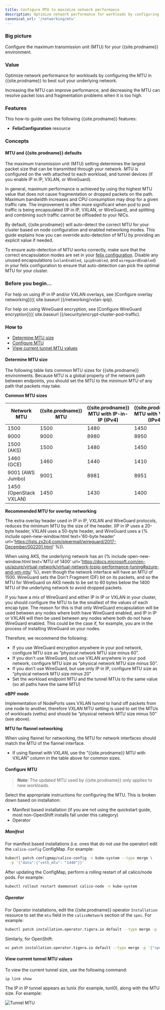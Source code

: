 ```yaml
---
title: Configure MTU to maximize network performance
description: Optimize network performance for workloads by configuring the MTU in Calico to best suit your underlying network.
canonical_url: '/networking/mtu'
---
```


### Big picture

Configure the maximum transmission unit (MTU) for your {{site.prodname}} environment.

### Value

Optimize network performance for workloads by configuring the MTU in {{site.prodname}} to best suit your underlying network.

Increasing the MTU can improve performance, and decreasing the MTU can resolve packet loss and fragmentation problems when it is too high.

### Features

This how-to guide uses the following {{site.prodname}} features:

- **FelixConfiguration** resource

### Concepts

#### MTU and {{site.prodname}} defaults

The maximum transmission unit (MTU) setting determines the largest packet size that can be transmitted through your network. MTU is configured on the veth attached to each workload, and tunnel devices (if you enable IP in IP, VXLAN, or WireGuard).

In general, maximum performance is achieved by using the highest MTU value that does not cause fragmentation or dropped packets on the path. Maximum bandwidth increases and CPU consumption may drop for a given traffic rate.  The improvement is often more significant when pod to pod traffic is being encapsulated (IP in IP, VXLAN, or WireGuard), and splitting and combining such traffic cannot be offloaded to your NICs.

By default, {{site.prodname}} will auto-detect the correct MTU for your cluster based on node configuration and enabled networking modes. This guide explains how you can override auto-detection
of MTU by providing an explicit value if needed.

To ensure auto-detection of MTU works correctly, make sure that the correct encapsulation modes are set in your [felix configuration]({{site.baseurl}}/reference/resources/felixconfig). Disable any unused encapsulations (`vxlanEnabled`, `ipipEnabled`, and `wireguardEnabled`) in your felix configuration to ensure that auto-detection can pick the optimal MTU for your cluster.

### Before you begin...

For help on using IP in IP and/or VXLAN overlays, see [Configure overlay networking]({{ site.baseurl }}/networking/vxlan-ipip).

For help on using WireGuard encryption, see [Configure WireGuard encryption]({{ site.baseurl }}/security/encrypt-cluster-pod-traffic).

### How to

- [Determine MTU size](#determine-mtu-size)
- [Configure MTU](#configure-mtu)
- [View current tunnel MTU values](#view-current-tunnel-mtu-values)

#### Determine MTU size

The following table lists common MTU sizes for {{site.prodname}} environments. Because MTU is a global property of the network path between endpoints, you should set the MTU to the minimum MTU of any path that packets may take.

**Common MTU sizes**

| Network MTU            | {{site.prodname}} MTU | {{site.prodname}} MTU with IP-in-IP (IPv4) | {{site.prodname}} MTU with VXLAN (IPv4) | {{site.prodname}} MTU with WireGuard (IPv4) |
| ---------------------- | --------------------- | ------------------------------------------ | --------------------------------------- | ------------------------------------------- |
| 1500                   | 1500                  | 1480                                       | 1450                                    | 1440                                        |
| 9000                   | 9000                  | 8980                                       | 8950                                    | 8940                                        |
| 1500 (AKS)             | 1500                  | 1480                                       | 1450                                    | 1340                                        |
| 1460 (GCE)             | 1460                  | 1440                                       | 1410                                    | 1400                                        |
| 9001 (AWS Jumbo)       | 9001                  | 8981                                       | 8951                                    | 8941                                        |
| 1450 (OpenStack VXLAN) | 1450                  | 1430                                       | 1400                                    | 1390                                        |

**Recommended MTU for overlay networking**

The extra overlay header used in IP in IP, VXLAN and WireGuard protocols, reduces the minimum MTU by the size of the header. (IP in IP uses a 20-byte header, VXLAN uses a 50-byte header, and WireGuard uses a {% include open-new-window.html text='60-byte header' url='https://lists.zx2c4.com/pipermail/wireguard/2017-December/002201.html' %}).

When using AKS, the underlying network has an {% include open-new-window.html text='MTU of 1400' url='https://docs.microsoft.com/en-us/azure/virtual-network/virtual-network-tcpip-performance-tuning#azure-and-vm-mtu' %}, even though the network interface will have an MTU of 1500.
WireGuard sets the Don't Fragment (DF) bit on its packets, and so the MTU for WireGuard on AKS needs to be set to 60 bytes below the 1400 MTU of the underlying network to avoid dropped packets.

If you have a mix of WireGuard and either IP in IP or VXLAN in your cluster, you should configure the MTU to be the smallest of the values of each encap type. The reason for this is that only WireGuard encapsulation will be used between any nodes where both have WireGuard enabled, and IP in IP or VXLAN will then be used between any nodes where both do not have WireGuard enabled. This could be the case if, for example, you are in the process of installing WireGuard on your nodes.

Therefore, we recommend the following:

- If you use WireGuard encryption anywhere in your pod network, configure MTU size as “physical network MTU size minus 60”.
- If you don't use WireGuard, but use VXLAN anywhere in your pod network, configure MTU size as “physical network MTU size minus 50”.
- If you don't use WireGuard, but use only IP in IP, configure MTU size as “physical network MTU size minus 20”
- Set the workload endpoint MTU and the tunnel MTUs to the same value (so all paths have the same MTU)

**eBPF mode**

Implementation of NodePorts uses VXLAN tunnel to hand off packets from one node to another, therefore VXLAN MTU setting
is used to set the MTUs of workloads (veths) and should be “physical network MTU size minus 50” (see above).

**MTU for flannel networking**

When using flannel for networking, the MTU for network interfaces should match the MTU of the flannel interface.
- If using flannel with VXLAN, use the “{{site.prodname}} MTU with VXLAN” column in the table above for common sizes.

#### Configure MTU

> **Note**: The updated MTU used by {{site.prodname}} only applies to new workloads.

Select the appropriate instructions for configuring the MTU.  This is broken down based on installation:
-  Manifest based installation (if you are not using the quickstart guide, most non-OpenShift installs fall under this
   category)
-  Operator

##### **Manifest**

For manifest based installations (i.e. ones that do not use the operator) edit the `calico-config` ConfigMap. For example:

```bash
kubectl patch configmap/calico-config -n kube-system --type merge \
  -p '{"data":{"veth_mtu": "1440"}}'
```

After updating the ConfigMap, perform a rolling restart of all calico/node pods. For example:

```bash
kubectl rollout restart daemonset calico-node -n kube-system
```

##### **Operator**

For Operator installations, edit the {{site.prodname}} operator `Installation` resource to set the `mtu`
field in the `calicoNetwork` section of the `spec`.  For example:

```bash
kubectl patch installation.operator.tigera.io default --type merge -p '{"spec":{"calicoNetwork":{"mtu":1440}}}'
```

Similarly, for OpenShift:

```bash
oc patch installation.operator.tigera.io default --type merge -p '{"spec":{"calicoNetwork":{"mtu":1440}}}'
```

#### View current tunnel MTU values

To view the current tunnel size, use the following command:

`ip link show`

The IP in IP tunnel appears as tunlx (for example, tunl0), along with the MTU size. For example:

![Tunnel MTU]({{site.baseurl}}/images/tunnel.png)
